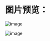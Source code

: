 # 图片预览：

![image](https://picabstract-preview-ftn.weiyun.com/ftn_pic_abs_v3/1bdaf2d2f803357b155e7bea075f25cf772bd90b0993995e6c01cea3afe99b8e5bcf3257b3c44385d57bbe7c0b48fc9e?pictype=scale&from=30013&version=3.3.3.3&fname=Snipaste_2022-10-25_16-44-57.png&size=750)

![image](https://picabstract-preview-ftn.weiyun.com/ftn_pic_abs_v3/0698375f2d24c62acdd48e2d0d4bc45a6c16e7d66634561c53ecf3202f0519f6f1287a4b4abca468964d9bf146c6f519?pictype=scale&from=30013&version=3.3.3.3&fname=Snipaste_2022-10-25_16-45-13.png&size=750)
